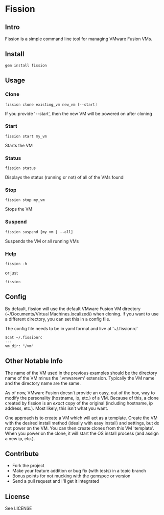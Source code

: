 # Fission

## Intro
Fission is a simple command line tool for managing VMware Fusion VMs.


## Install
    gem install fission


## Usage
### Clone
    fission clone existing_vm new_vm [--start]

If you provide '--start', then the new VM will be powered on after cloning

### Start
    fission start my_vm

Starts the VM

### Status
    fission status

Displays the status (running or not) of all of the VMs found

### Stop
    fission stop my_vm

Stops the VM

### Suspend
    fission suspend [my_vm | --all]

Suspends the VM or all running VMs

### Help
    fission -h

or just

    fission


## Config
By default, fission will use the default VMware Fusion VM directory
(~/Documents/Virtual Machines.localized/) when cloning.  If you want to use a
different directory, you can set this in a config file.

The config file needs to be in yaml format and live at '~/.fissionrc'

    $cat ~/.fissionrc
    ---
    vm_dir: "/vm"


## Other Notable Info
The name of the VM used in the previous examples should be the directory name 
of the VM minus the '.vmwarevm' extension.  Typically the VM name and the 
directory name are the same.

As of now, VMware Fusion doesn't provide an easy, out of
the box, way to modify the personality (hostname, ip, etc.) of a VM.  Because of
this, a clone created by fission is an _exact_ copy of the original (including
hostname, ip address, etc.).  Most likely, this isn't what you want.

One approach is to create a VM which will act as a template.  Create the VM with
the desired install method (ideally with easy install) and settings, but do not
power on the VM.  You can then create clones from this VM 'template'.  When you 
power on the clone, it will start the OS install process (and assign a new ip, etc.).


## Contribute
* Fork the project
* Make your feature addition or bug fix (with tests) in a topic branch
* Bonus points for not mucking with the gemspec or version
* Send a pull request and I'll get it integrated


## License
See LICENSE
